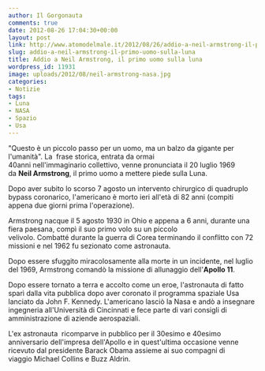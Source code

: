 ```yaml
---
author: Il Gorgonauta
comments: true
date: 2012-08-26 17:04:30+00:00
layout: post
link: http://www.atomodelmale.it/2012/08/26/addio-a-neil-armstrong-il-primo-uomo-sulla-luna/
slug: addio-a-neil-armstrong-il-primo-uomo-sulla-luna
title: Addio a Neil Armstrong, il primo uomo sulla luna
wordpress_id: 11931
image: uploads/2012/08/neil-armstrong-nasa.jpg
categories:
- Notizie
tags:
- Luna
- NASA
- Spazio
- Usa
---
```

"Questo è un piccolo passo per un uomo, ma un balzo da gigante per l'umanità". La  frase storica, entrata da ormai 40anni nell'immaginario collettivo, venne pronunciata il 20 luglio 1969 da **Neil Armstrong**, il primo uomo a mettere piede sulla Luna.

Dopo aver subito lo scorso 7 agosto un intervento chirurgico di quadruplo bypass coronarico, l'americano è morto ieri all'età di 82 anni (compiti appena due giorni prima l'operazione).

Armstrong nacque il 5 agosto 1930 in Ohio e appena a 6 anni, durante una fiera paesana, compì il suo primo volo su un piccolo velivolo. Combatté durante la guerra di Corea terminando il conflitto con 72 missioni e nel 1962 fu sezionato come astronauta.

Dopo essere sfuggito miracolosamente alla morte in un incidente, nel luglio del 1969, Armstrong comandò la missione di allunaggio dell'**Apollo 11**.

Dopo essere tornato a terra e accolto come un eroe, l'astronauta di fatto sparì dalla vita pubblica dopo aver coronato il programma spaziale Usa lanciato da John F. Kennedy. L'americano lasciò la Nasa e andò a insegnare ingegneria all'Università di Cincinnati e fece parte di vari consigli di amministrazione di aziende aerospaziali.

L'ex astronauta  ricomparve in pubblico per il 30esimo e 40esimo anniversario dell'impresa dell'Apollo e in quest'ultima occasione venne ricevuto dal presidente Barack Obama assieme ai suo compagni di viaggio Michael Collins e Buzz Aldrin.
